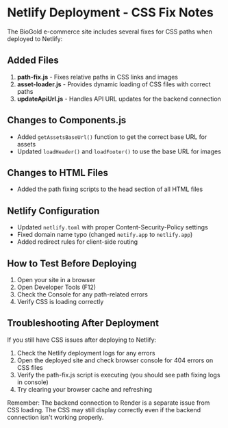 # Netlify Deployment - CSS Fix Notes

The BioGold e-commerce site includes several fixes for CSS paths when deployed to Netlify:

## Added Files

1. **path-fix.js** - Fixes relative paths in CSS links and images
2. **asset-loader.js** - Provides dynamic loading of CSS files with correct paths
3. **updateApiUrl.js** - Handles API URL updates for the backend connection

## Changes to Components.js

- Added `getAssetsBaseUrl()` function to get the correct base URL for assets
- Updated `loadHeader()` and `loadFooter()` to use the base URL for images

## Changes to HTML Files

- Added the path fixing scripts to the head section of all HTML files

## Netlify Configuration

- Updated `netlify.toml` with proper Content-Security-Policy settings
- Fixed domain name typo (changed `netify.app` to `netlify.app`)
- Added redirect rules for client-side routing

## How to Test Before Deploying

1. Open your site in a browser
2. Open Developer Tools (F12)
3. Check the Console for any path-related errors
4. Verify CSS is loading correctly

## Troubleshooting After Deployment

If you still have CSS issues after deploying to Netlify:

1. Check the Netlify deployment logs for any errors
2. Open the deployed site and check browser console for 404 errors on CSS files
3. Verify the path-fix.js script is executing (you should see path fixing logs in console)
4. Try clearing your browser cache and refreshing

Remember: The backend connection to Render is a separate issue from CSS loading. The CSS may still display correctly even if the backend connection isn't working properly. 